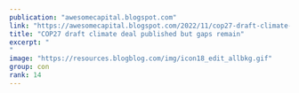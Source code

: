 ```yaml
---
publication: "awesomecapital.blogspot.com"
link: "https://awesomecapital.blogspot.com/2022/11/cop27-draft-climate-deal-published-but.html"
title: "COP27 draft climate deal published but gaps remain"
excerpt: "
"
image: "https://resources.blogblog.com/img/icon18_edit_allbkg.gif"
group: con
rank: 14
---
```

